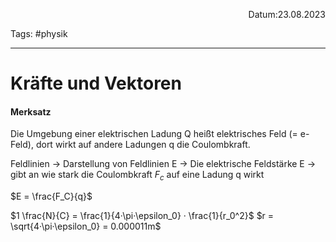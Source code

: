 <p align="right">Datum:23.08.2023</p>

Tags: #physik 

---

# Kräfte und Vektoren
#### Merksatz
Die Umgebung einer elektrischen Ladung Q heißt elektrisches Feld (= e-Feld), dort wirkt auf andere Ladungen q die Coulombkraft.

Feldlinien → Darstellung von Feldlinien
E → Die elektrische Feldstärke
E → gibt an wie stark die Coulombkraft $F_c$ auf eine Ladung q wirkt

$E = \frac{F_C}{q}$



$1 \frac{N}{C} = \frac{1}{4·\pi·\epsilon_0} · \frac{1}{r_0^2}$
$r = \sqrt{4·\pi·\epsilon_0} = 0.000011m$